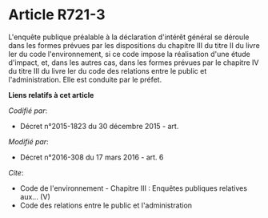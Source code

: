 # Article R721-3

L'enquête publique préalable à la déclaration d'intérêt général se déroule dans les formes prévues par les dispositions du
chapitre III du titre II du livre Ier du code l'environnement, si ce code impose la réalisation d'une étude d'impact, et,
dans les autres cas, dans les formes prévues par le chapitre IV du titre III du livre Ier du code des relations entre le
public et l'administration. Elle est conduite par le préfet.

**Liens relatifs à cet article**

_Codifié par_:

  - Décret n°2015-1823 du 30 décembre 2015 - art.

_Modifié par_:

  - Décret n°2016-308 du 17 mars 2016 - art. 6

_Cite_:

  - Code de l'environnement -  Chapitre III : Enquêtes publiques relatives aux... (V)
  - Code des relations entre le public et l'administration
